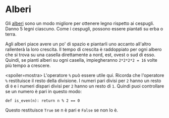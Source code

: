 # Alberi
Gli [alberi](objects/tree) sono un modo migliore per ottenere legno rispetto ai cespugli. Danno 5 legni ciascuno. Come i cespugli, possono essere piantati su erba o terra.

Agli alberi piace avere un po' di spazio e piantarli uno accanto all'altro rallenterà la loro crescita. Il tempo di crescita è raddoppiato per ogni albero che si trova su una casella direttamente a nord, est, ovest o sud di esso. Quindi, se pianti alberi su ogni casella, impiegheranno `2*2*2*2 = 16` volte più tempo a crescere.

<spoiler=mostra> L'operatore `%` può essere utile qui. Ricorda che l'operatore `%` restituisce il resto della divisione. I numeri pari divisi per `2` hanno un resto di `0` e i numeri dispari divisi per `2` hanno un resto di `1`.
Quindi puoi controllare se un numero è pari in questo modo:

`def is_even(n):
	return n % 2 == 0`

Questo restituisce `True` se n è pari e `False` se non lo è.
</spoiler>